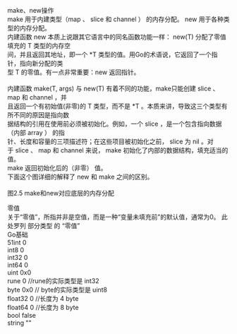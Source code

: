 make、new操作</br>
make 用于内建类型（map 、 slice 和 channel ） 的内存分配。 new 用于各种类型的内存分配。</br>
内建函数 new 本质上说跟其它语言中的同名函数功能一样： new(T) 分配了零值填充的 T 类型的内存空</br>
间，并且返回其地址，即一个 *T 类型的值。用Go的术语说，它返回了一个指针，指向新分配的类</br>
型 T 的零值。有一点非常重要：new 返回指针。</br>
</br>
内建函数 make(T, args) 与 new(T) 有着不同的功能，make只能创建 slice 、 map 和 channel ，并</br>
且返回一个有初始值(非零)的 T 类型，而不是 *T 。本质来讲，导致这三个类型有所不同的原因是指向数</br>
据结构的引用在使用前必须被初始化。例如，一个 slice ，是一个包含指向数据（内部 array ） 的指</br>
针、长度和容量的三项描述符；在这些项目被初始化之前， slice 为 nil 。对</br>
于 slice 、 map 和 channel 来说， make 初始化了内部的数据结构，填充适当的值。</br>
make 返回初始化后的（非零） 值。</br>
下面这个图详细的解释了 new 和 make 之间的区别。</br>
</br>
图2.5 make和new对应底层的内存分配

零值</br>
关于“零值”，所指并非是空值，而是一种“变量未填充前”的默认值，通常为0。 此处罗列 部分类型 的 “零值”</br>
Go基础</br>
51int 0</br>
int8 0</br>
int32 0</br>
int64 0</br>
uint 0x0</br>
rune 0 //rune的实际类型是 int32</br>
byte 0x0 // byte的实际类型是 uint8</br>
float32 0 //长度为 4 byte</br>
float64 0 //长度为 8 byte</br>
bool false</br>
string ""</br>
